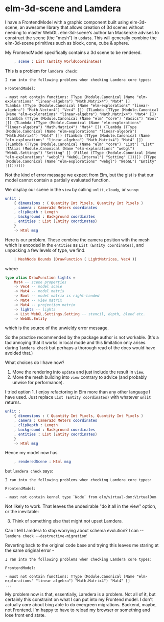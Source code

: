 # elm-3d-scene and Lamdera

I have a FrontendModel with a graphic component built using elm-3d-scene, an awesome library that allows creation of 3d scenes without needing to master WebGL. elm-3d-scene's author Ian Mackenzie advises to construct the scene (the "mesh") in `update`. This will generally combine the elm-3d-scene primitives such as block, cone, cube & sphere.

My FrontendModel specifically contains a 3d scene to be rendered.

```elm
    , scene : List (Entity WorldCoordinates)
```

This is a problem for `lamdera check`:

```shell
I ran into the following problems when checking Lamdera core types:

FrontendModel:

- must not contain functions: TType (Module.Canonical (Name "elm-explorations" "linear-algebra") "Math.Matrix4") "Mat4" []
TLambda (TType (Module.Canonical (Name "elm-explorations" "linear-algebra") "Math.Vector4") "Vec4" []) (TLambda (TType (Module.Canonical (Name "elm-explorations" "linear-algebra") "Math.Matrix4") "Mat4" []) (TLambda (TType (Module.Canonical (Name "elm" "core") "Basics") "Bool" []) (TLambda (TType (Module.Canonical (Name "elm-explorations" "linear-algebra") "Math.Matrix4") "Mat4" []) (TLambda (TType (Module.Canonical (Name "elm-explorations" "linear-algebra") "Math.Matrix4") "Mat4" []) (TLambda (TType (Module.Canonical (Name "elm-explorations" "linear-algebra") "Math.Matrix4") "Mat4" []) (TLambda (TType (Module.Canonical (Name "elm" "core") "List") "List" [TAlias (Module.Canonical (Name "elm-explorations" "webgl") "WebGL.Settings") "Setting" [] (Filled (TType (Module.Canonical (Name "elm-explorations" "webgl") "WebGL.Internal") "Setting" []))]) (TType (Module.Canonical (Name "elm-explorations" "webgl") "WebGL") "Entity" [])))))))
```

Not the kind of error message we expect from Elm, but the gist is that our model cannot contain a partially evaluated function.

We display our scene in the `view` by calling `unlit`, `cloudy`, or `sunny`:

```elm
unlit :
    { dimensions : ( Quantity Int Pixels, Quantity Int Pixels )
    , camera : Camera3d Meters coordinates
    , clipDepth : Length
    , background : Background coordinates
    , entities : List (Entity coordinates)
    }
    -> Html msg
```

Here is our problem. These combine the camera position with the mesh which is encoded in the `entities` as `List (Entity coordinates)`, and unpacking a few levels of type, we find:

```elm
    | MeshNode Bounds (DrawFunction ( LightMatrices, Vec4 ))
```

where 

```elm
type alias DrawFunction lights =
    Mat4 -- scene properties
    -> Vec4 -- model scale
    -> Mat4 -- model matrix
    -> Bool -- model matrix is right-handed
    -> Mat4 -- view matrix
    -> Mat4 -- projection matrix
    -> lights -- lights
    -> List WebGL.Settings.Setting -- stencil, depth, blend etc.
    -> WebGL.Entity
```

which is the source of the unwieldy error message.

So the practice recommended by the package author is not workable. (It's a tad annoying that it works in local mode and this limitation only arises during `lamdera check` but perhaps a thorough read of the docs would have avoided that.)

What choices do I have now?

1. Move the rendering into `update` and just include the result in `view`.
2. Move the mesh building into `view` contrary to advice (and probably unwise for performance).

I tried option 1. I enjoy refactoring in Elm more than any other language I have used. Just replace `List (Entity coordinates)` with whatever `unlit` returns.

```elm
unlit :
    { dimensions : ( Quantity Int Pixels, Quantity Int Pixels )
    , camera : Camera3d Meters coordinates
    , clipDepth : Length
    , background : Background coordinates
    , entities : List (Entity coordinates)
    }
    -> Html msg
```

Hence my model now has

```elm
    , renderedScene : Html msg
```

but `lamdera check` says:

```shell
I ran into the following problems when checking Lamdera core types:

FrontendModel:

- must not contain kernel type `Node` from elm/virtual-dom:VirtualDom
```

Not likely to work. That leaves the undesirable "do it all in the view" option, or the inevitable:

3. Think of something else that might not upset Lamdera.

Can I tell Lamdera to stop worrying about schema evolution? I can -- `lamdera check --destructive-migration`!

Reverting back to the original code base and trying this leaves me staring at the same original error -

```shell
I ran into the following problems when checking Lamdera core types:

FrontendModel:

- must not contain functions: TType (Module.Canonical (Name "elm-explorations" "linear-algebra") "Math.Matrix4") "Mat4" []
...
```

My problem now is that, essentially, Lamdera is a problem. Not all of it, but certainly this constraint on what I can put into my Frontend model. I don't actually _care_ about bing able to do evergreen migrations. Backend, maybe, not Frontend. I'm happy to have to reload my browser or something and lose front end state.


